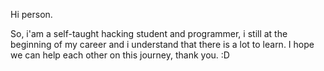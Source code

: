 Hi person.

So, i'am a self-taught hacking student and programmer, i still at the beginning of my career and i understand that there is a lot to learn. I hope we can help each other on this journey, thank you. :D
